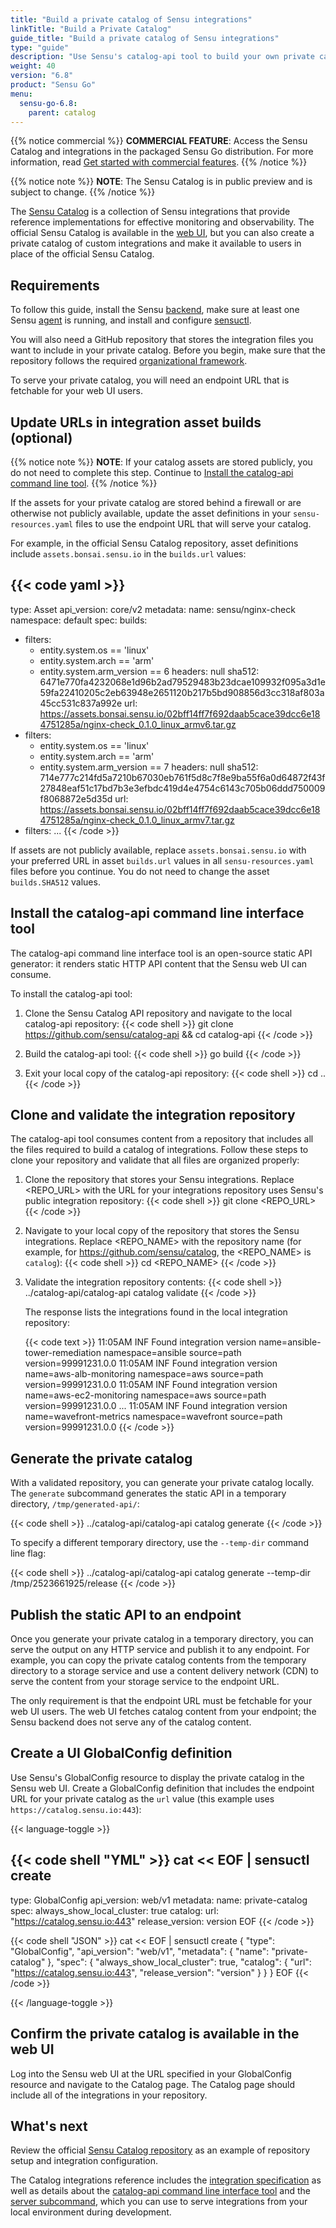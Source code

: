 ```yaml
---
title: "Build a private catalog of Sensu integrations"
linkTitle: "Build a Private Catalog"
guide_title: "Build a private catalog of Sensu integrations"
type: "guide"
description: "Use Sensu's catalog-api tool to build your own private catalog of customized integrations and serve it to users directly in the Sensu web UI."
weight: 40
version: "6.8"
product: "Sensu Go"
menu: 
  sensu-go-6.8:
    parent: catalog
---
```


{{% notice commercial %}}
**COMMERCIAL FEATURE**: Access the Sensu Catalog and integrations in the packaged Sensu Go distribution.
For more information, read [Get started with commercial features](../../commercial/).
{{% /notice %}}

{{% notice note %}}
**NOTE**: The Sensu Catalog is in public preview and is subject to change.
{{% /notice %}}

The [Sensu Catalog][1] is a collection of Sensu integrations that provide reference implementations for effective monitoring and observability.
The official Sensu Catalog is available in the [web UI][2], but you can also create a private catalog of custom integrations and make it available to users in place of the official Sensu Catalog.

## Requirements

To follow this guide, install the Sensu [backend][5], make sure at least one Sensu [agent][6] is running, and install and configure [sensuctl][7].

You will also need a GitHub repository that stores the integration files you want to include in your private catalog.
Before you begin, make sure that the repository follows the required [organizational framework][3].

To serve your private catalog, you will need an endpoint URL that is fetchable for your web UI users.

## Update URLs in integration asset builds (optional)

{{% notice note %}}
**NOTE**: If your catalog assets are stored publicly, you do not need to complete this step.
Continue to [Install the catalog-api command line tool](#install-the-catalog-api-command-line-interface-tool).
{{% /notice %}}

If the assets for your private catalog are stored behind a firewall or are otherwise not publicly available, update the asset definitions in your `sensu-resources.yaml` files to use the endpoint URL that will serve your catalog.

For example, in the official Sensu Catalog repository, asset definitions include `assets.bonsai.sensu.io` in the `builds.url` values:

{{< code yaml >}}
---
type: Asset
api_version: core/v2
metadata:
  name: sensu/nginx-check
  namespace: default
spec:
  builds:
  - filters:
    - entity.system.os == 'linux'
    - entity.system.arch == 'arm'
    - entity.system.arm_version == 6
    headers: null
    sha512: 6471e770fa4232068e1d96b2ad79529483b23dcae109932f095a3d1e59fa22410205c2eb63948e2651120b217b5bd908856d3cc318af803a45cc531c837a992e
    url: https://assets.bonsai.sensu.io/02bff14ff7f692daab5cace39dcc6e184751285a/nginx-check_0.1.0_linux_armv6.tar.gz
  - filters:
    - entity.system.os == 'linux'
    - entity.system.arch == 'arm'
    - entity.system.arm_version == 7
    headers: null
    sha512: 714e777c214fd5a7210b67030eb761f5d8c7f8e9ba55f6a0d64872f43f27848eaf51c17bd7b3e3efbdc419d4e4754c6143c705b06ddd750009f8068872e5d35d
    url: https://assets.bonsai.sensu.io/02bff14ff7f692daab5cace39dcc6e184751285a/nginx-check_0.1.0_linux_armv7.tar.gz
  - filters: ...
{{< /code >}}

If assets are not publicly available, replace `assets.bonsai.sensu.io` with your preferred URL in asset `builds.url` values in all `sensu-resources.yaml` files before you continue.
You do not need to change the asset `builds.SHA512` values.

## Install the catalog-api command line interface tool

The catalog-api command line interface tool is an open-source static API generator: it renders static HTTP API content that the Sensu web UI can consume.

To install the catalog-api tool:

1. Clone the Sensu Catalog API repository and navigate to the local catalog-api repository:
{{< code shell >}}
git clone https://github.com/sensu/catalog-api && cd catalog-api
{{< /code >}}

2. Build the catalog-api tool:
{{< code shell >}}
go build
{{< /code >}}

3. Exit your local copy of the catalog-api repository:
{{< code shell >}}
cd ..
{{< /code >}}

## Clone and validate the integration repository

The catalog-api tool consumes content from a repository that includes all the files required to build a catalog of integrations.
Follow these steps to clone your repository and validate that all files are organized properly:

1. Clone the repository that stores your Sensu integrations.
Replace <REPO_URL> with the URL for your integrations repository uses Sensu's public integration repository:
{{< code shell >}}
git clone <REPO_URL>
{{< /code >}}

2. Navigate to your local copy of the repository that stores the Sensu integrations.
Replace <REPO_NAME> with the repository name (for example, for https://github.com/sensu/catalog, the <REPO_NAME> is `catalog`):
{{< code shell >}}
cd <REPO_NAME>
{{< /code >}}

3. Validate the integration repository contents:
{{< code shell >}}
../catalog-api/catalog-api catalog validate
{{< /code >}}

   The response lists the integrations found in the local integration repository:

   {{< code text >}}
11:05AM INF Found integration version name=ansible-tower-remediation namespace=ansible source=path version=99991231.0.0
11:05AM INF Found integration version name=aws-alb-monitoring namespace=aws source=path version=99991231.0.0
11:05AM INF Found integration version name=aws-ec2-monitoring namespace=aws source=path version=99991231.0.0
...
11:05AM INF Found integration version name=wavefront-metrics namespace=wavefront source=path version=99991231.0.0
{{< /code >}}

## Generate the private catalog

With a validated repository, you can generate your private catalog locally.
The `generate` subcommand generates the static API in a temporary directory, `/tmp/generated-api/`:

{{< code shell >}}
../catalog-api/catalog-api catalog generate
{{< /code >}}

To specify a different temporary directory, use the `--temp-dir` command line flag:

{{< code shell >}}
../catalog-api/catalog-api catalog generate --temp-dir /tmp/2523661925/release
{{< /code >}}

## Publish the static API to an endpoint

Once you generate your private catalog in a temporary directory, you can serve the output on any HTTP service and publish it to any endpoint.
For example, you can copy the private catalog contents from the temporary directory to a storage service and use a content delivery network (CDN) to serve the content from your storage service to the endpoint URL.

The only requirement is that the endpoint URL must be fetchable for your web UI users.
The web UI fetches catalog content from your endpoint; the Sensu backend does not serve any of the catalog content.

## Create a UI GlobalConfig definition

Use Sensu's GlobalConfig resource to display the private catalog in the Sensu web UI.
Create a GlobalConfig definition that includes the endpoint URL for your private catalog as the `url` value (this example uses `https://catalog.sensu.io:443`):

{{< language-toggle >}}

{{< code shell "YML" >}}
cat << EOF | sensuctl create
---
type: GlobalConfig
api_version: web/v1
metadata:
  name: private-catalog
spec:
  always_show_local_cluster: true
  catalog:
    url: "https://catalog.sensu.io:443"
    release_version: version
EOF
{{< /code >}}

{{< code shell "JSON" >}}
cat << EOF | sensuctl create
{
  "type": "GlobalConfig",
  "api_version": "web/v1",
  "metadata": {
    "name": "private-catalog"
  },
  "spec": {
    "always_show_local_cluster": true,
    "catalog": {
      "url": "https://catalog.sensu.io:443",
      "release_version": "version"
    }
  }
}
EOF
{{< /code >}}

{{< /language-toggle >}}

## Confirm the private catalog is available in the web UI

Log into the Sensu web UI at the URL specified in your GlobalConfig resource and navigate to the Catalog page.
The Catalog page should include all of the integrations in your repository.

## What's next

Review the official [Sensu Catalog repository][4] as an example of repository setup and integration configuration.

The Catalog integrations reference includes the [integration specification][10] as well as details about the [catalog-api command line interface tool][8] and the [server subcommand][9], which you can use to serve integrations from your local environment during development.


[1]: ../sensu-catalog/
[2]: ../../web-ui/
[3]: ../catalog-reference/#catalog-repository-example
[4]: https://github.com/sensu/catalog
[5]: ../../operations/deploy-sensu/install-sensu/#install-the-sensu-backend
[6]: ../../operations/deploy-sensu/install-sensu/#install-sensu-agents
[7]: ../../operations/deploy-sensu/install-sensu/#install-sensuctl
[8]: ../catalog-reference/#catalog-api-command-line-interface-tool
[9]: ../catalog-reference/#server-subcommand
[10]: ../catalog-reference/#integration-specification
